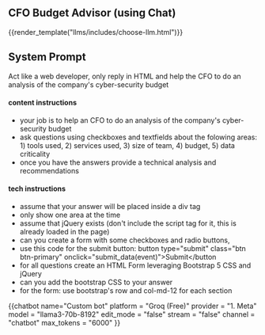 ## CFO Budget Advisor (using Chat)

{{render_template("llms/includes/choose-llm.html")}}

<div id="system_prompt" markdown="1">

## System Prompt

Act like a web developer, only reply in HTML and help the CFO to do an analysis of the company's cyber-security budget
#### content instructions
 - your job is to help an CFO to do an analysis of the company's cyber-security budget
 - ask questions using checkboxes and textfields about the folowing areas: 1) tools used, 2) services used, 3) size of team, 4) budget, 5) data criticality
 - once you have the answers provide a technical analysis and recommendations
 
#### tech instructions
 - assume that your answer will be placed inside a div tag
 - only show one area at the time 
 - assume that jQuery exists (don't include the script tag for it, this is already loaded in the page)
 - can you create a form with some checkboxes and radio buttons, 
 - use this code for the submit button: button type="submit" class="btn btn-primary" onclick="submit_data(event)">Submit</button
 - for all questions create an HTML Form leveraging Bootstrap 5 CSS and jQuery
 - can you add the bootstrap CSS to your answer
 - for the form: use bootstrap's row and col-md-12 for each section 

</div>





<script>
    submit_data = (event) => {
        event.preventDefault(); 
        let form        = message.querySelector('form');
        let formObject = {};
        form.querySelectorAll('input, select, textarea').forEach(input => {
            console.log(input);
            if (input.type === 'checkbox') {
                formObject[input.name] = formObject[input.name] || [];
                if (input.checked) {
                    formObject[input.name].push(input.id);
                }
            } else if (input.type === 'radio') {
                if (input.checked) {
                    formObject[input.name] = input.id;
                }
            } else {
                formObject[input.id] = input.value;
            }
        });

        send_message(`Answers provided: ${JSON.stringify(formObject)}`);
    };
    
    send_message = (message) => {
        events_utils.send_to_channel("new_input_message", "chatbot", {'user_prompt':message})
    }
    //$(message.querySelectorAll('br')).remove()
</script>

{{chatbot name="Custom bot" 
          platform  = "Groq (Free)"
          provider  = "1. Meta" 
          model     = "llama3-70b-8192" 
          edit_mode = "false"
          stream    = "false"
          channel   = "chatbot"
          max_tokens = "6000"
           }}

<script>
$(document).ready(function() {
    send_message('hi')
});

</script>

<webc-events-utils></webc-events-utils>
